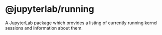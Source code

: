 # @jupyterlab/running

A JupyterLab package which provides a listing of currently running kernel sessions and information about them.
